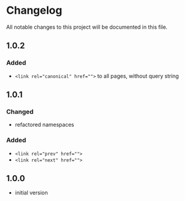 # Changelog
All notable changes to this project will be documented in this file.

## 1.0.2

### Added
- `<link rel="canonical" href="">` to all pages, without query string

## 1.0.1

### Changed
- refactored namespaces

### Added
- `<link rel="prev" href="">`
- `<link rel="next" href="">`

## 1.0.0

- initial version
